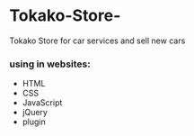 # Tokako-Store-
Tokako Store for car services and sell new cars 

<h3>using in websites:</h3>
<ul>
  <li> HTML </li>
  <li> CSS </li>
  <li> JavaScript  </li>
  <li> jQuery  </li>
  <li> plugin  </li>
  
</ul>

